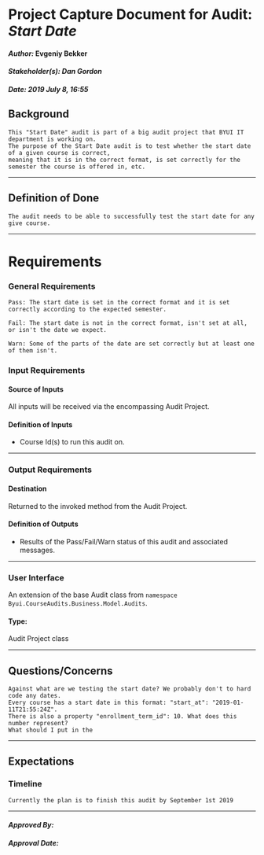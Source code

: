 # Project Capture Document for Audit: _Start Date_ 
#### *Author:* Evgeniy Bekker
#### *Stakeholder(s): Dan Gordon*
#### *Date: 2019 July 8, 16:55*

## Background

    This "Start Date" audit is part of a big audit project that BYUI IT department is working on.
    The purpose of the Start Date audit is to test whether the start date of a given course is correct, 
    meaning that it is in the correct format, is set correctly for the semester the course is offered in, etc. 
    
-----

## Definition of Done

    The audit needs to be able to successfully test the start date for any give course.

-----

# Requirements

### General Requirements
<!-- What counts as pass/fail/warn? -->

    Pass: The start date is set in the correct format and it is set correctly according to the expected semester.

    Fail: The start date is not in the correct format, isn't set at all, or isn't the date we expect.

    Warn: Some of the parts of the date are set correctly but at least one of them isn't.

### Input Requirements
#### Source of Inputs
All inputs will be received via the encompassing Audit Project.

#### Definition of Inputs
<!-- TBD: do not fill out just yet -->
- Course Id(s) to run this audit on.
---

### Output Requirements
#### Destination
Returned to the invoked method from the Audit Project.

#### Definition of Outputs
<!-- TBD: do not fill out just yet -->
- Results of the Pass/Fail/Warn status of this audit and associated messages.
---

### User Interface
An extension of the base Audit class from `namespace Byui.CourseAudits.Business.Model.Audits`.
#### Type:
Audit Project class

-----

## Questions/Concerns

    Against what are we testing the start date? We probably don't to hard code any dates. 
    Every course has a start date in this format: "start_at": "2019-01-11T21:55:24Z".
    There is also a property "enrollment_term_id": 10. What does this number represent?
    What should I put in the 
-----

## Expectations
### Timeline
<!-- What is the deadline? 2019 Sep 1? -->
<!-- What priority is this audit? -->

    Currently the plan is to finish this audit by September 1st 2019
-----

#### *Approved By:* 
#### *Approval Date:*
